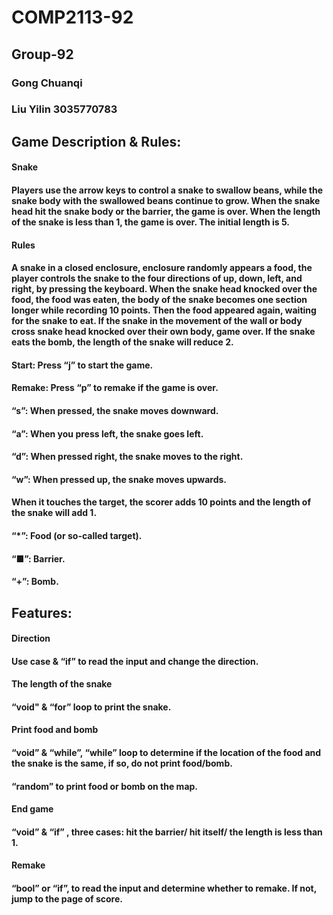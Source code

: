 # **COMP2113-92**
## **Group-92**
### **Gong Chuanqi**
### **Liu Yilin 3035770783**
## Game Description & Rules: 
#### **Snake**
#### Players use the arrow keys to control a snake to swallow beans, while the snake body with the swallowed beans continue to grow. When the snake head hit the snake body or the barrier, the game is over. When the length of the snake is less than 1, the game is over. The initial length is 5. 
#### Rules
#### A snake in a closed enclosure, enclosure randomly appears a food, the player controls the snake to the four directions of up, down, left, and right, by pressing the keyboard. When the snake head knocked over the food, the food was eaten, the body of the snake becomes one section longer while recording 10 points. Then the food appeared again, waiting for the snake to eat. If the snake in the movement of the wall or body cross snake head knocked over their own body, game over. If the snake eats the bomb, the length of the snake will reduce 2. 
#### Start: Press “j” to start the game. 

#### Remake: Press “p” to remake if the game is over. 

#### “s”: When pressed, the snake moves downward. 

#### “a”: When you press left, the snake goes left. 

#### “d”: When pressed right, the snake moves to the right. 

#### “w”: When pressed up, the snake moves upwards. 

#### When it touches the target, the scorer adds 10 points and the length of the snake will add 1. 

#### “*”: Food (or so-called target). 

#### “■”: Barrier. 

#### “+”: Bomb. 
## **Features:**
#### **Direction** 

#### Use case & “if” to read the input and change the direction. 

#### **The length of the snake**

#### “void" & “for” loop to print the snake. 

#### **Print food and bomb**

#### “void” & “while”, “while” loop to determine if the location of the food and the snake is the same, if so, do not print 	food/bomb. 

#### “random” to print food or bomb on the map. 

#### **End game**

#### “void” & “if” , three cases: hit the barrier/ hit itself/ the length is less than 1. 

#### **Remake**

#### “bool” or “if”, to read the input and determine whether to remake. If not, jump to the page of score. 
